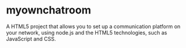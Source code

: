 # myownchatroom
A HTML5 project that allows you to set up a communication platform on your network, using node.js and the HTML5 technologies, such as JavaScript and CSS.

